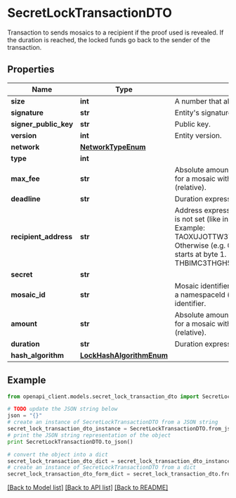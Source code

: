 # SecretLockTransactionDTO

Transaction to sends mosaics to a recipient if the proof used is revealed. If the duration is reached, the locked funds go back to the sender of the transaction.

## Properties

Name | Type | Description | Notes
------------ | ------------- | ------------- | -------------
**size** | **int** | A number that allows uint 32 values. | 
**signature** | **str** | Entity&#39;s signature generated by the signer. | 
**signer_public_key** | **str** | Public key. | 
**version** | **int** | Entity version. | 
**network** | [**NetworkTypeEnum**](NetworkTypeEnum.md) |  | 
**type** | **int** |  | 
**max_fee** | **str** | Absolute amount. An amount of 123456789 (absolute) for a mosaic with divisibility 6 means 123.456789 (relative). | 
**deadline** | **str** | Duration expressed in number of blocks. | 
**recipient_address** | **str** | Address expressed in Base32 format. If the bit 0 of byte 0 is not set (like in 0x90), then it is a regular address. Example: TAOXUJOTTW3W5XTBQMQEX3SQNA6MCUVGXLXR3TA.  Otherwise (e.g. 0x91) it represents a namespace id which starts at byte 1. Example: THBIMC3THGH5RUYAAAAAAAAAAAAAAAAAAAAAAAA  | 
**secret** | **str** |  | 
**mosaic_id** | **str** | Mosaic identifier. If the most significant bit of byte 0 is set, a namespaceId (alias) is used instead of the real mosaic identifier.  | 
**amount** | **str** | Absolute amount. An amount of 123456789 (absolute) for a mosaic with divisibility 6 means 123.456789 (relative). | 
**duration** | **str** | Duration expressed in number of blocks. | 
**hash_algorithm** | [**LockHashAlgorithmEnum**](LockHashAlgorithmEnum.md) |  | 

## Example

```python
from openapi_client.models.secret_lock_transaction_dto import SecretLockTransactionDTO

# TODO update the JSON string below
json = "{}"
# create an instance of SecretLockTransactionDTO from a JSON string
secret_lock_transaction_dto_instance = SecretLockTransactionDTO.from_json(json)
# print the JSON string representation of the object
print SecretLockTransactionDTO.to_json()

# convert the object into a dict
secret_lock_transaction_dto_dict = secret_lock_transaction_dto_instance.to_dict()
# create an instance of SecretLockTransactionDTO from a dict
secret_lock_transaction_dto_form_dict = secret_lock_transaction_dto.from_dict(secret_lock_transaction_dto_dict)
```
[[Back to Model list]](../README.md#documentation-for-models) [[Back to API list]](../README.md#documentation-for-api-endpoints) [[Back to README]](../README.md)


